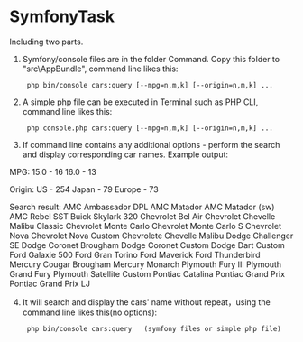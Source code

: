 # SymfonyTask

Including two parts.

1. Symfony/console files are in the folder Command. Copy this folder to "src\AppBundle\", command line likes this:

        php bin/console cars:query [--mpg=n,m,k] [--origin=n,m,k] ...
        
2. A simple php file can be executed in Terminal such as PHP CLI, command line likes this:

        php console.php cars:query [--mpg=n,m,k] [--origin=n,m,k] ...
        
3. If command line contains any additional options - perform the search and display corresponding car names. Example output:

 MPG:
  15.0 - 16
  16.0 - 13

Origin:
  US - 254
  Japan - 79
  Europe - 73

Search result:
  AMC Ambassador DPL
  AMC Matador
  AMC Matador (sw)
  AMC Rebel SST
  Buick Skylark 320
  Chevrolet Bel Air
  Chevrolet Chevelle Malibu Classic
  Chevrolet Monte Carlo
  Chevrolet Monte Carlo S
  Chevrolet Nova
  Chevrolet Nova Custom
  Chevrolete Chevelle Malibu
  Dodge Challenger SE
  Dodge Coronet Brougham
  Dodge Coronet Custom
  Dodge Dart Custom
  Ford Galaxie 500
  Ford Gran Torino
  Ford Maverick
  Ford Thunderbird
  Mercury Cougar Brougham
  Mercury Monarch
  Plymouth Fury III
  Plymouth Grand Fury
  Plymouth Satellite Custom
  Pontiac Catalina
  Pontiac Grand Prix
  Pontiac Grand Prix LJ 

4. It will search and display the cars' name without repeat，using the command line likes this(no options):

        php bin/console cars:query   (symfony files or simple php file)  
